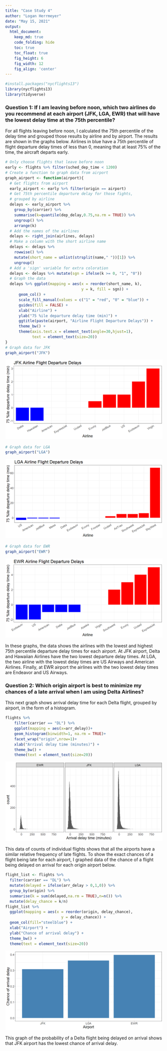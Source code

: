 ```yaml
---
title: "Case Study 4"
author: "Logan Herrmeyer"
date: "May 15, 2021"
output:
  html_document:  
    keep_md: true
    code_folding: hide
    toc: true
    toc_float: true
    fig_height: 6
    fig_width: 12
    fig_align: 'center'
---
```




```r
#install.packages("nycflights13")
library(nycflights13)
library(tidyverse)
```

### Question 1: If I am leaving before noon, which two airlines do you recommend at each airport (JFK, LGA, EWR) that will have the lowest delay time at the 75th percentile?

For all flights leaving before noon, I calculated the 75th percentile of the delay time and grouped those results by airline and by airport. The results are shown in the graphs below. Airlines in blue have a 75th percentile of flight departure delay times of less than 0, meaning that at least 75% of the time, the aircraft departs early.


```r
# Only choose flights that leave before noon
early <- flights %>% filter(sched_dep_time < 1200)
# Create a function to graph data from airport
graph_airport <- function(airport){
  # Get flights from airport
  early_airport <- early %>% filter(origin == airport)
  # Get 75th percentile departure delay for those fights,
  # grouped by airline
  delays <- early_airport %>% 
    group_by(carrier) %>%
    summarise(k=quantile(dep_delay,0.75,na.rm = TRUE)) %>%
    ungroup() %>%
    arrange(k)
  # Add the names of the airlines
  delays <- right_join(airlines, delays)
  # Make a column with the short airline name
  delays <- delays %>%
    rowwise() %>%
    mutate(short_name = unlist(strsplit(name," "))[1]) %>%
    ungroup()
  # Add a 'sign' variable for extra coloration
  delays <- delays %>% mutate(sgn = ifelse(k >= 0, "1", "0"))
  # Graph the data
  delays %>% ggplot(mapping = aes(x = reorder(short_name, k),
                                  y = k, fill = sgn)) +
      geom_col() +
      scale_fill_manual(values = c("1" = "red", "0" = "blue")) +
      guides(fill = FALSE) +
      xlab("Airline") +
      ylab("75 %ile departure delay time (min)") +
      ggtitle(paste(airport, "Airline Flight Departure Delays")) +
      theme_bw() +
      theme(axis.text.x = element_text(angle=30,hjust=1),
            text = element_text(size=20))
}
# Graph data for JFK
graph_airport("JFK")
```

![](cs4_files/figure-html/unnamed-chunk-3-1.png)<!-- -->

```r
# Graph data for LGA
graph_airport("LGA")
```

![](cs4_files/figure-html/unnamed-chunk-3-2.png)<!-- -->

```r
# Graph data for EWR
graph_airport("EWR")
```

![](cs4_files/figure-html/unnamed-chunk-3-3.png)<!-- -->

In these graphs, the data shows the airlines with the lowest and highest 75th percentile departure delay times for each airport. At JFK airport, Delta and Hawaiian Airlines have the two lowest departure delay times. At LGA, the two airline with the lowest delay times are US Airways and American Airlines. Finally, at EWR airport the airlines with the two lowest delay times are Endeavor and US Airways.

### Question 2: Which origin airport is best to minimize my chances of a late arrival when I am using Delta Airlines?

This next graph shows arrival delay time for each Delta flight, grouped by airport, in the form of a histogram.


```r
flights %>%
    filter(carrier == "DL") %>%
    ggplot(mapping = aes(x=arr_delay))+
    geom_histogram(binwidth=1, na.rm = TRUE)+
    facet_wrap("origin",nrow=1)+
    xlab("Arrival delay time (minutes)") +
    theme_bw() +
    theme(text = element_text(size=20))
```

![](cs4_files/figure-html/unnamed-chunk-4-1.png)<!-- -->

This data of counts of individual flights shows that all the airports have a similar relative frequency of late flights. To show the exact chances of a flight being late for each airport, I graphed data of the chance of a flight being delayed on arrival for each origin airport below.


```r
flight_list <- flights %>%
  filter(carrier == "DL") %>%
  mutate(delayed = ifelse(arr_delay > 0,1,0)) %>%
  group_by(origin) %>%
  summarise(k = sum(delayed,na.rm = TRUE),n=n()) %>%
  mutate(delay_chance = k/n)
flight_list %>%
  ggplot(mapping = aes(x = reorder(origin, delay_chance),
                         y = delay_chance)) +
  geom_col(fill="steelblue") +
  xlab("Airport") +
  ylab("Chance of arrival delay") +
  theme_bw() +
  theme(text = element_text(size=20))
```

![](cs4_files/figure-html/unnamed-chunk-5-1.png)<!-- -->

This graph of the probability of a Delta flight being delayed on arrival shows that JFK airport has the lowest chance of arrival delay.
